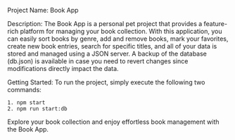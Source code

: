 Project Name: Book App

Description:
The Book App is a personal pet project that provides a feature-rich platform for managing your book collection. With this application, you can easily sort books by genre, add and remove books, mark your favorites, create new book entries, search for specific titles, and all of your data is stored and managed using a JSON server. A backup of the database (db.json) is available in case you need to revert changes since modifications directly impact the data.

Getting Started:
To run the project, simply execute the following two commands:

```
1. npm start
2. npm run start:db

```


Explore your book collection and enjoy effortless book management with the Book App.
